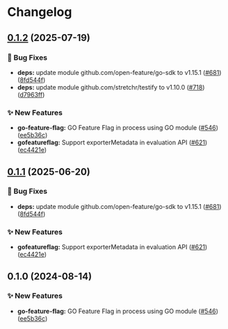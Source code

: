 # Changelog

## [0.1.2](https://github.com/gdegiorgio/go-sdk-contrib/compare/providers/go-feature-flag-in-process-v0.1.1...providers/go-feature-flag-in-process/v0.1.2) (2025-07-19)


### 🐛 Bug Fixes

* **deps:** update module github.com/open-feature/go-sdk to v1.15.1 ([#681](https://github.com/gdegiorgio/go-sdk-contrib/issues/681)) ([8fd544f](https://github.com/gdegiorgio/go-sdk-contrib/commit/8fd544ff81fd25eed655a214aa1ae1906a436f0d))
* **deps:** update module github.com/stretchr/testify to v1.10.0 ([#718](https://github.com/gdegiorgio/go-sdk-contrib/issues/718)) ([d7963ff](https://github.com/gdegiorgio/go-sdk-contrib/commit/d7963ff4f0a9bd25968efca31b92fdfd886a9e92))


### ✨ New Features

* **go-feature-flag:** GO Feature Flag in process using GO module ([#546](https://github.com/gdegiorgio/go-sdk-contrib/issues/546)) ([ee5b36c](https://github.com/gdegiorgio/go-sdk-contrib/commit/ee5b36c2d5ed3367dfe4e3f98b4aefd66f889580))
* **gofeatureflag:** Support exporterMetadata in evaluation API ([#621](https://github.com/gdegiorgio/go-sdk-contrib/issues/621)) ([ec4421e](https://github.com/gdegiorgio/go-sdk-contrib/commit/ec4421ed6f54f9c06953664411863e24ea75b7fa))

## [0.1.1](https://github.com/open-feature/go-sdk-contrib/compare/providers/go-feature-flag-in-process/v0.1.0...providers/go-feature-flag-in-process/v0.1.1) (2025-06-20)


### 🐛 Bug Fixes

* **deps:** update module github.com/open-feature/go-sdk to v1.15.1 ([#681](https://github.com/open-feature/go-sdk-contrib/issues/681)) ([8fd544f](https://github.com/open-feature/go-sdk-contrib/commit/8fd544ff81fd25eed655a214aa1ae1906a436f0d))


### ✨ New Features

* **gofeatureflag:** Support exporterMetadata in evaluation API ([#621](https://github.com/open-feature/go-sdk-contrib/issues/621)) ([ec4421e](https://github.com/open-feature/go-sdk-contrib/commit/ec4421ed6f54f9c06953664411863e24ea75b7fa))

## 0.1.0 (2024-08-14)


### ✨ New Features

* **go-feature-flag:** GO Feature Flag in process using GO module ([#546](https://github.com/open-feature/go-sdk-contrib/issues/546)) ([ee5b36c](https://github.com/open-feature/go-sdk-contrib/commit/ee5b36c2d5ed3367dfe4e3f98b4aefd66f889580))
